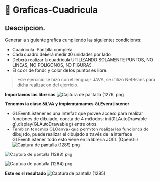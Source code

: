 # :thinking: Graficas-Cuadricula
## Descripcion.
Generar la siguiente grafica cumpliendo las siguientes condiciones:
- Cuadricula. Pantalla completa
- Cada cuadro deberá medir 30 unidades por lado
- Deberá realizar la cuadricula UTILIZANDO SOLAMENTE PUNTOS, NO LINEAS, NO POLIGONOS, NO FIGURAS.
- El color de fondo y color de los puntos es libre.
> Este ejercicio se hizo con el lenguaje JAVA, se utilizo NetBeans para dicha realizacion del ejercicio.

**Importamos las librerias**
![Captura de pantalla (1279) png](https://user-images.githubusercontent.com/71051834/133091083-c7d19f27-0684-4755-bbf0-3a7b22abbdcf.jpg)

**Tenemos la clase SILVA y implemtamamos  GLEventListener**

- GLEventListener es una Interfaz que provee acceso para realizar funciones de dibujado, consta de 4 métodos: init(GLAutoDrawable g),display(GLAutoDrawable g) entre otros. 
- Tambien tenemos GLCanvas que permiten realizar las funciones de dibujado, puede realizar el dibujado a través de la interface GLEventListener, todo esto viene en la libreria JOGL (OpenGL)
![Captura de pantalla (1289) png](https://user-images.githubusercontent.com/71051834/133153242-c8180245-8aa1-4803-86b9-6f561f9398cc.jpg)

![Captura de pantalla (1283) png](https://user-images.githubusercontent.com/71051834/133092890-e237ad87-f8e2-42cf-8024-603fdd05e286.jpg)

![Captura de pantalla (1284) png](https://user-images.githubusercontent.com/71051834/133093077-6ab9a793-f748-4872-9006-f6907fa7aa2c.jpg)

**Este es el resultado**
![Captura de pantalla (1285)](https://user-images.githubusercontent.com/71051834/133093470-6a8b48c2-fb2b-46cf-ae3a-d36b24ef6ada.png)
